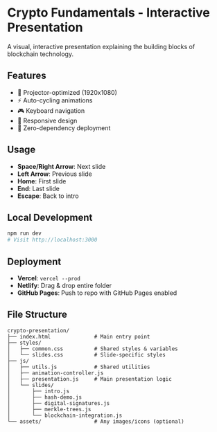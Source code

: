 # Crypto Fundamentals - Interactive Presentation

A visual, interactive presentation explaining the building blocks of blockchain technology.

## Features
- 🎯 Projector-optimized (1920x1080)
- ⚡ Auto-cycling animations
- 🎮 Keyboard navigation
- 📱 Responsive design
- 🚀 Zero-dependency deployment

## Usage
- **Space/Right Arrow**: Next slide
- **Left Arrow**: Previous slide  
- **Home**: First slide
- **End**: Last slide
- **Escape**: Back to intro

## Local Development
```bash
npm run dev
# Visit http://localhost:3000
```

## Deployment
- **Vercel**: `vercel --prod`
- **Netlify**: Drag & drop entire folder
- **GitHub Pages**: Push to repo with GitHub Pages enabled

## File Structure
```
crypto-presentation/
├── index.html              # Main entry point
├── styles/
│   ├── common.css          # Shared styles & variables
│   └── slides.css          # Slide-specific styles
├── js/
│   ├── utils.js            # Shared utilities
│   ├── animation-controller.js
│   ├── presentation.js     # Main presentation logic
│   └── slides/
│       ├── intro.js
│       ├── hash-demo.js
│       ├── digital-signatures.js
│       ├── merkle-trees.js
│       └── blockchain-integration.js
└── assets/                 # Any images/icons (optional)
```
